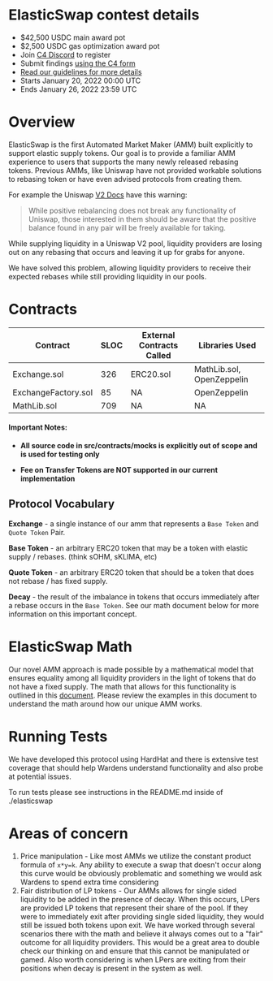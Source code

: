 # ElasticSwap contest details
- $42,500 USDC main award pot
- $2,500 USDC gas optimization award pot
- Join [C4 Discord](https://discord.gg/code4rena) to register
- Submit findings [using the C4 form](https://code4rena.com/contests/2022-01-elasticswap-contest/submit)
- [Read our guidelines for more details](https://docs.code4rena.com/roles/wardens)
- Starts January 20, 2022 00:00 UTC
- Ends January 26, 2022 23:59 UTC

# Overview
ElasticSwap is the first Automated Market Maker (AMM) built explicitly to support elastic supply tokens. Our goal is to provide
a familiar AMM experience to users that supports the many newly released rebasing tokens.  Previous AMMs, like Uniswap have
not provided workable solutions to rebasing token or have even advised protocols from creating them. 

For example the Uniswap [V2 Docs](https://docs.uniswap.org/protocol/V2/reference/smart-contracts/common-errors#rebasing-tokens) have this warning:

>While positive rebalancing does not break any functionality of Uniswap, those interested in them should be aware that the positive balance found in any pair will be freely available for taking.

While supplying liquidity in a Uniswap V2 pool, liquidity providers are losing out on any rebasing that occurs and leaving it up for grabs for anyone.

We have solved this problem, allowing liquidity providers to receive their expected rebases while still providing liquidity in our pools. 

# Contracts

| Contract | SLOC | External Contracts Called | Libraries Used|
|----------|------|---------------------------|---------------|
| Exchange.sol | 326 | ERC20.sol | MathLib.sol, OpenZeppelin |
| ExchangeFactory.sol | 85 | NA | OpenZeppelin |
| MathLib.sol | 709 | NA | NA |

#### Important Notes:

 - **All source code in src/contracts/mocks is explicitly out of scope and is used for testing only**

 - **Fee on Transfer Tokens are NOT supported in our current implementation**

## Protocol Vocabulary

**Exchange** - a single instance of our amm that represents a `Base Token` and `Quote Token` Pair.

**Base Token** - an arbitrary ERC20 token that may be a token with elastic supply / rebases. (think sOHM, sKLIMA, etc)

**Quote Token** - an arbitrary ERC20 token that should be a token that does not rebase / has fixed supply.

**Decay** - the result of the imbalance in tokens that occurs immediately after a rebase occurs in the `Base Token`. See our math document below for more information on this important concept. 


# ElasticSwap Math

Our novel AMM approach is made possible by a mathematical model that ensures equality among all liquidity providers in the light of
tokens that do not have a fixed supply. The math that allows for this functionality is outlined in this [document](https://github.com/ElasticSwap/elasticswap/blob/develop/ElasticSwapMath.md). Please review the examples in this document to understand the math around how our unique AMM works.

# Running Tests
We have developed this protocol using HardHat and there is extensive test coverage that should
help Wardens understand functionality and also probe at potential issues.

To run tests please see instructions in the README.md inside of ./elasticswap


# Areas of concern
1. Price manipulation - Like most AMMs we utilize the constant product formula of `x*y=k`. Any ability to execute a swap that doesn't occur along this curve would be obviously problematic and something we would ask Wardens to spend extra time considering
1. Fair distribution of LP tokens - Our AMMs allows for single sided liquidity to be added in the presence of decay.  When this occurs, LPers are provided LP tokens that represent their share of the pool.  If they were to immediately exit after providing single sided liquidity, they would still be issued both tokens upon exit. We have worked through several scenarios there with the math and believe it always comes out to a "fair" outcome for all liquidity providers.  This would be a great area to double check our thinking on and ensure that this cannot be manipulated or gamed. Also worth considering is when LPers are exiting from their positions when decay is present in the system as well. 
